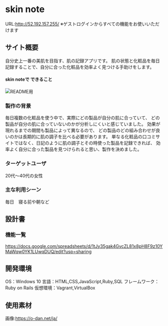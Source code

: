 # skin note
URL:http://52.192.157.255/
※ゲストログインからすべての機能をお使いいただけます

## サイト概要
自分史上一番の美肌を目指す、肌の記録アプリです。
肌の状態と化粧品を毎日記録することで、自分に合った化粧品を効率よく見つける手助けをします。

#### skin noteで できること

![README用](https://user-images.githubusercontent.com/68380272/102248524-97adae00-3f44-11eb-8493-7e616357545c.png)

### 製作の背景
毎日複数の化粧品を使う中で、実際にどの製品が自分の肌に合っていて、
どの製品が自分の肌に合っていないのかが分析しにくいと感じていました。
効果が現れるまでの期間も製品によって異なるので、
どの製品のどの組み合わせが良いのかは長期的に肌の調子を比べる必要があります。
単なる化粧品の口コミサイトではなく、日記のように肌の調子とその時使った製品を記録できれば、
効率よく自分に合った製品を見つけられると思い、製作を決めました。

### ターゲットユーザ
20代～40代の女性

### 主な利用シーン
毎日　寝る前や朝など

## 設計書

### 機能一覧
https://docs.google.com/spreadsheets/d/1tJy35gak4GvcZL81x8pH8F9z10YMaWqw0YK1LUwqDUQ/edit?usp=sharing

## 開発環境
OS：Windows 10
言語：HTML,CSS,JavaScript,Ruby,SQL
フレームワーク：Ruby on Rails
仮想環境：Vagrant,VirtualBox

## 使用素材
画像:https://o-dan.net/ja/
